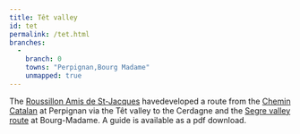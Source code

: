 ```yaml
---
title: Têt valley
id: tet
permalink: /tet.html
branches:
  -
    branch: 0
    towns: "Perpignan,Bourg Madame"
    unmapped: true
---
```


The [Roussillon Amis de St-Jacques][0] havedeveloped a route from the [Chemin Catalan][1] at Perpignan via the Têt valley to the Cerdagne and the [Segre valley route][2] at Bourg-Madame. A guide is available as a pdf download.

[0]: http://amis.compostelle.free.fr/
[1]: catalan.html
[2]: segre.html
